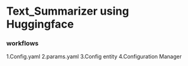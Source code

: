 # Text_Summarizer using Huggingface

### workflows

1.Config.yaml
2.params.yaml
3.Config entity
4.Configuration Manager